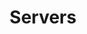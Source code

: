 ---
layout: topic
title: Servers
type: topic
num: 12
description: >
    Server-side architectures define how web applications process requests and serve responses from the server. This includes understanding client-server models, HTTP request-response cycles, and technologies like RESTful APIs and GraphQL. A solid grasp of server-side architecture is essential for building scalable and efficient web applications.
draft: 0
start_date: 2025-04-07
lectures: [20]
tutorials: [9]
---